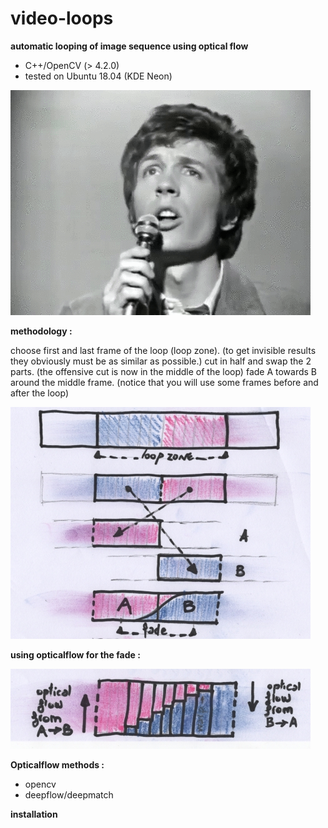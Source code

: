 # video-loops

**automatic looping of image sequence using optical flow**

 - C++/OpenCV (> 4.2.0)
 - tested on Ubuntu 18.04 (KDE Neon)
 
![method](./readme_files/ScottWalker.gif)

**methodology :**

choose first and last frame of the loop (loop zone).
(to get invisible results they obviously must be as similar as possible.)
cut in half and swap the 2 parts.
(the offensive cut is now in the middle of the loop)
fade A towards B around the middle frame.
(notice that you will use some frames before and after the loop)

![method](./readme_files/loops_method1s.jpg)

**using opticalflow for the fade :** 

![method](./readme_files/loops_method2s.jpg)

**Opticalflow methods :**

 - opencv
 - deepflow/deepmatch
 
**installation**

